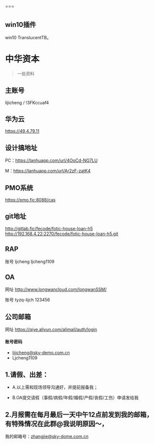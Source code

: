 :star::star::star:
## win10插件
win10 TranslucentTB。

# 中华资本
 >一些资料

## 主账号
lijicheng / !3FKccuaf4

## 华为云
https://49.4.79.11

## 设计搞地址
PC：https://lanhuapp.com/url/4OoCd-NG7LU

M：https://lanhuapp.com/url/Ar2zF-zatK4

## PMO系统
https://pmo.fic:8088/cas  

## git地址
http://gitlab.fic/fecode/fotic-house-loan-h5 
http://192.168.4.22:2270/fecode/fotic-house-loan-h5.git

## RAP
账号 ljcheng ljcheng1109

## OA
网址 http://www.longwancloud.com/longwanSSM/

账号 tyzq-lijch 123456

## 公司邮箱
网址 https://qiye.aliyun.com/alimail/auth/login

#### 账号密码
- lijicheng@sky-demo.com.cn
- Ljcheng1109

## 1.请假、出差：
- A.以上需和现场领导沟通好，并提前报备我；

- B.OA提交请假（事假/病假/年假/婚假/产假/丧假/工伤）申请发给我

## 2.月报需在每月最后一天中午12点前发到我的邮箱，有特殊情况在此群@我说明原因～，

我的邮箱号：zhangjie@sky-dome.com.cn
